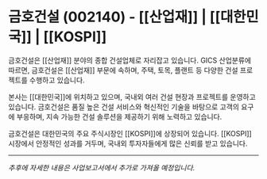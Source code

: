 # 금호건설 (002140) - [[산업재]] | [[대한민국]] | [[KOSPI]]

금호건설은 [[산업재]] 분야의 종합 건설업체로 자리잡고 있습니다. GICS 산업분류에 따르면, 금호건설은 [[산업재]] 부문에 속하며, 주택, 토목, 플랜트 등 다양한 건설 프로젝트를 수행하고 있습니다.

본사는 [[대한민국]]에 위치하고 있으며, 국내외 여러 건설 현장과 프로젝트를 운영하고 있습니다. 금호건설은 품질 높은 건설 서비스와 혁신적인 기술을 바탕으로 고객의 요구에 부응하며, 지속 가능한 건설 솔루션을 제공하기 위해 노력하고 있습니다.

금호건설은 대한민국의 주요 주식시장인 [[KOSPI]]에 상장되어 있습니다. [[KOSPI]] 시장에서 안정적인 성과를 거두며, 국내외 투자자들에게 많은 신뢰를 받고 있습니다.

---

*추후에 자세한 내용은 사업보고서에서 추가로 가져올 예정입니다.*